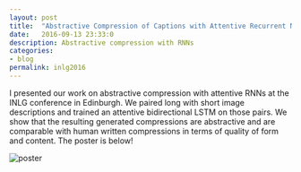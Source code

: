 ```yaml
---
layout: post
title:  "Abstractive Compression of Captions with Attentive Recurrent Neural Networks"
date:   2016-09-13 23:33:0
description: Abstractive compression with RNNs
categories:
- blog
permalink: inlg2016
---
```


 I presented our work on abstractive compression with attentive RNNs at the INLG conference in Edinburgh. We paired long with short image descriptions and trained an attentive bidirectional LSTM on those pairs. We show that the resulting generated compressions are abstractive and are comparable with human written compressions in terms of quality of form and content. The poster is below!
 
![poster]


[poster]: https://raw.githubusercontent.com/swubb/swubb.github.io/master/assets/images/INGL2016_poster.png
